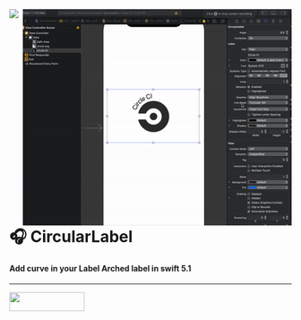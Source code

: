 <img src="https://github.com/jwd-ali/TidalTestProject/blob/master/images/header/header.png">
<img align="right" src="https://github.com/jwd-ali/CircularLabel/blob/master/ezgif.com-video-to-gif.gif" width="480" />
<p><h1 align="left"> 🎧 CircularLabel </h1></p>
<p><h4>Add curve in your Label Arched label in swift 5.1</h4></p>

___

<p> 
  

<a href="https://www.linkedin.com/in/jawad-ali-3804ab24/"><img src="https://i.imgur.com/vGjsQPt.png" width="134" height="34"></a>  

</br></br>
